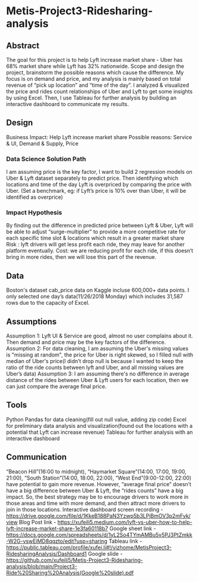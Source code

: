 # Metis-Project3-Ridesharing-analysis
## Abstract
The goal for this project is to help Lyft increase market share - Uber has 68% market share while Lyft has 32% nationwide. Scope and design the project, brainstorm the possible reasons which cause the difference. My focus is on demand and price, and my analysis is mainly based on total revenue of “pick up location” and “time of the day”. I analyzed & visualized the price and rides count relationships of Uber and Lyft to get some insights by using Excel. Then, I use Tableau for further analysis by building an interactive dashboard to communicate my results. 

## Design 
Business Impact: Help Lyft increase market share
Possible reasons: Service & UI, Demand & Supply, Price
### Data Science Solution Path
I am assuming price is the key factor, I want to build 2 regression models on Uber & Lyft dataset separately to predict price. Then identifying which locations and time of the day Lyft is overpriced by comparing the price with Uber. (Set a benchmark, eg: if Lyft’s price is 10% over than Uber, it will be identified as overprice)
### Impact Hypothesis
By finding out the difference in predicted price between Lyft & Uber, Lyft will be able to adjust “surge-multiplier” to provide a more competitive rate for each specific time slot & locations which result in a greater market share
Risk : lyft drivers will get less profit each ride, they may leave for another platform eventually.
Cost: we are reducing profit for each ride, if this doesn’t bring in more rides, then we will lose this part of the revenue. 

## Data
Boston's dataset cab_price data on Kaggle incluse 600,000+ data points. 
I only selected one day’s data(11/26/2018 Monday) which includes 31,587 rows due to the capacity of Excel. 

## Assumptions
Assumption 1:
Lyft UI & Service are good, almost no user complains about it. Then demand and price may be the key factors of the difference.
Assumption 2:
For data cleaning, I am assuming the Uber's missing values is "missing at random", the price for Uber is right skewed, so I filled null with median of Uber's price(I didn’t drop null is because I wanted to keep the ratio of the ride counts between lyft and Uber, and all missing values are Uber’s data)
Assumption 3:
I am assuming there's no difference in average distance of the rides between Uber & Lyft users for each location, then we can just compare the average final price. 
## Tools
Python Pandas for data cleaning(fill out null value, adding zip code)
Excel for preliminary data analysis and visualization(found out the locations with a potential that Lyft can increase revenue)
Tableau for further analysis with an interactive dashboard

## Communication
“Beacon Hill”(16:00 to midnight), “Haymarket Square”(14:00, 17:00, 19:00, 21:00), “South Station”(14:00, 18:00, 22:00), “West End”(9:00-12:00, 22:00) have potential to gain more revenue. However, “average final price” doesn’t have a big difference between Uber & Lyft, the “rides counts” have a big impact. So, the best strategy may be to encourage drivers to work more in those areas and time with more demand, and then attract more drivers to join in those locations. 
Interactive dashboard screen recording - https://drive.google.com/file/d/1KkeB188PaN3Yzwp5b3LPjBmOV3p2mFyk/view 
Blog Post link - https://xufeili5.medium.com/lyft-vs-uber-how-to-help-lyft-increase-market-share-1e3fa60118b7 
Google sheet link - https://docs.google.com/spreadsheets/d/1yL2So4TYmAMBu5v5PJ3PtZmkk-W2G-vswEiMD8qqzto/edit?usp=sharing 
Tableau link - https://public.tableau.com/profile/xufei.li#!/vizhome/MetisProject3-RidesharingAnalysis/Dashboard1
Google slide - https://github.com/xufeili5/Metis-Project3-Ridesharing-analysis/blob/main/Project3-Ride%20Sharing%20Analysis(Google%20slide).pdf


